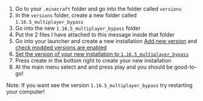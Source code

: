 1. Go to your `.minecraft` folder and go into the folder called `versions`
2. In the `versions` folder, create a new folder called `1.16.5_multiplayer_bypass`
3. Go into the new `1.16.5_multiplayer_bypass` folder
4. Put the 2 files I have attached to this message inside that folder
5. Go into your launcher and create a new installation [Add new version](https://imgur.com/a/vsxePpH) and [check modded versions are enabled](https://imgur.com/EZHdMbN)
6. [Set the version of your new installation to `1.16.5_multiplayer_bypass`](https://imgur.com/lkCbTR3)
7. Press create in the bottom right to create your new installation
8. At the main menu select and and press play and you should be good-to-go!

Note: If you want see the version `1.16.5_multiplayer_bypass` try restarting your computer!
